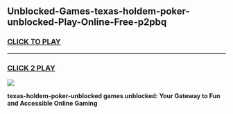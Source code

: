 
## Unblocked-Games-texas-holdem-poker-unblocked-Play-Online-Free-p2pbq
<h3>
<a href="https://premium76.site?title=texas-holdem-poker-unblocked&ref=26A">CLICK TO PLAY</a></h3>
<hr>

<h3>
<a href="https://premium76.site?title=texas-holdem-poker-unblocked&ref=26A">CLICK 2 PLAY</a>
  
</h3>

<a href="https://premium76.site?title=texas-holdem-poker-unblocked&ref=26A"><img src="https://clearcache.store/games.png"></a>


**texas-holdem-poker-unblocked games unblocked: Your Gateway to Fun and Accessible Online Gaming**
